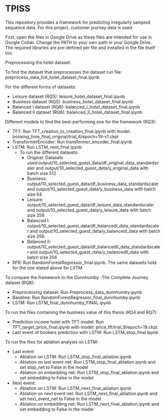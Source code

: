 # TPISS

This repository provides a framework for predicting irregularly sampled sequence data. For this project, customer journey data is used. 

First, open the files in Google Drive as these files are intended for use in Google Collab. Change the PATH to your own path in your Google Drive. 
The required libraries are pre-defined per file and installed in the file itself too. 

Preprocessing the hotel dataset:

To find the dataset that preprocesses the dataset run file: preprocess_data_full_hotel_dataset_final.ipynb

For the different forms of datasets:
-	Leisure dataset (RQ5): leisure_hotel_dataset_final.ipynb
-	Business dataset (RQ5): business_hotel_dataset_final.ipynb
-	Balanced I dataset (RQ6): balanced_I_hotel_dataset_final.ipynb
-	Balanced II dataset (RQ6): balanced_II_hotel_dataset_final.ipynb

Different models to find the best-performing one for the framework (RQ3):
-	TFT: Run TFT_creation_to_creation_final.ipynb with model: booking_time_final_original/trial_4/epoch=19-v1.ckpt
-	TransformerEncoder: Run transformer_encoder_final.ipynb
-	LSTM: Run LSTM_next_final.ipynb
    - To run the different datasets:
        - Original: Datasets used:output/10_selected_guest_data/df_original_data_standardscaler and output/10_selected_guest_data/y_original_data with batch size 512
        -	Business: output/10_selected_guest_data/df_business_data_standardscaler and output/10_selected_guest_data/y_business_data with batch size 64
        - Leisure: output/10_selected_guest_data/df_leisure_data_standardscaler and output/10_selected_guest_data/y_leisure_data with batch size 256
        - Balanced I: output/10_selected_guest_data/df_balancedI_data_standardscaler and output/10_selected_guest_data/y_balancedI_data with batch size 256
        - Balanced II: output/10_selected_guest_data/df_balancedII_data_standardscaler and output/10_selected_guest_data/y_balancedII_data with batch size 256
-	RFR: Run RandomForestRegressor_final.ipynb. The same datasets hold for the one stated above for LSTM.
  
To compare the framework to the Dunnhumby -The Complete Journey dataset (RQ8):
-	Preprocessing dataset: Run Preprocess_data_dunnhumby.ipynb
-	Baseline: Run RandomForestRegressor_final_dunnhumby.ipynb
-	LSTM: Run LSTM_final_dunnhumby_FINAL.ipynb
  
To run the files containing the business value of this thesis (RQ4 and RQ7):
-	Prediction income hotel with TFT model: Run TFT_target_price_final.ipynb with model: price_tft/trial_9/epoch=19.ckpt
-	Last event of bookers prediction with LSTM: Run LSTM_stop_final.ipynb
  
To run the files for ablation analysis on LSTM:
-	Last event:
    -	Ablation on LSTM: Run LSTM_stop_final_ablation.ipynb
    -	Ablation on last event net: Run LSTM_stop_final_ablation.ipynb and set stop_net to False in the model
    -	Ablation on embedding net: Run LSTM_stop_final_ablation.ipynb and set embedding to False in the model
-	Next event:
    -	Ablation on LSTM: Run LSTM_next_final_ablation.ipynb
    -	Ablation on next event net: Run LSTM_next_final_ablation.ipynb and set next_event_net to False in the model
    -	Ablation on embedding net: Run LSTM_next_final_ablation.ipynb and set embedding to False in the model
